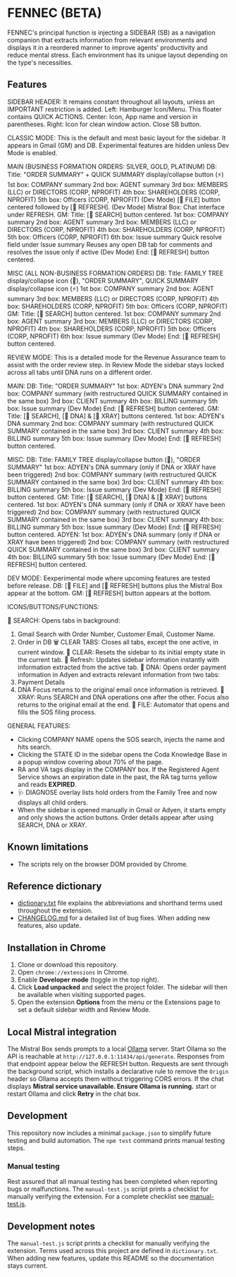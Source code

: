 # FENNEC (BETA)

FENNEC's principal function is injecting a SIDEBAR (SB) as a navigation companion that extracts information from relevant environments and displays it in a reordered manner to improve agents' productivity and reduce mental stress. Each environment has its unique layout depending on the type's necessities.

## Features

SIDEBAR HEADER:
It remains constant throughout all layouts, unless an IMPORTANT restriction is added.
   Left: Hamburger Icon/Menu. This floater contains QUICK ACTIONS.
   Center: Icon, App name and version in parentheses.
   Right: Icon for clean window action. Close SB button.

CLASSIC MODE:
This is the default and most basic layout for the sidebar. It appears in Gmail (GM) and DB. Experimental features are hidden unless Dev Mode is enabled.

MAIN (BUSINESS FORMATION ORDERS: SILVER, GOLD, PLATINUM)
   DB:
      Title: "ORDER SUMMARY" + QUICK SUMMARY display/collapse button (⚡)
      1st box: COMPANY summary
      2nd box: AGENT summary
      3rd box: MEMBERS (LLC) or DIRECTORS (CORP, NPROFIT)
      4th box: SHAREHOLDERS (CORP, NPROFIT)
      5th box: Officers (CORP, NPROFIT)
      (Dev Mode) [🤖 FILE] button centered followed by [🔄 REFRESH].
      (Dev Mode) Mistral Box: Chat interface under REFRESH.
   GM:
      Title: [📧 SEARCH] button centered.
      1st box: COMPANY summary
      2nd box: AGENT summary
      3rd box: MEMBERS (LLC) or DIRECTORS (CORP, NPROFIT)
      4th box: SHAREHOLDERS (CORP, NPROFIT)
      5th box: Officers (CORP, NPROFIT)
      6th box: Issue summary
      Quick resolve field under Issue summary
      Reuses any open DB tab for comments and resolves the issue only if active
      (Dev Mode) End: [🔄 REFRESH] button centered.

MISC (ALL NON-BUSINESS FORMATION ORDERS)
   DB:
      Title: FAMILY TREE display/collapse icon (🌳), "ORDER SUMMARY", QUICK SUMMARY display/collapse icon (⚡)
      1st box: COMPANY summary
      2nd box: AGENT summary
      3rd box: MEMBERS (LLC) or DIRECTORS (CORP, NPROFIT)
      4th box: SHAREHOLDERS (CORP, NPROFIT)
      5th box: Officers (CORP, NPROFIT)
   GM:
      Title: [📧 SEARCH] button centered.
      1st box: COMPANY summary
      2nd box: AGENT summary
      3rd box: MEMBERS (LLC) or DIRECTORS (CORP, NPROFIT)
      4th box: SHAREHOLDERS (CORP, NPROFIT)
      5th box: Officers (CORP, NPROFIT)
      6th box: Issue summary
      (Dev Mode) End: [🔄 REFRESH] button centered.

REVIEW MODE:
This is a detailed mode for the Revenue Assurance team to assist with the order review step.
In Review Mode the sidebar stays locked across all tabs until DNA runs on a different order.

MAIN:
   DB:
      Title: "ORDER SUMMARY"
      1st box: ADYEN's DNA summary
      2nd box: COMPANY summary (with restructured QUICK SUMMARY contained in the same box)
      3rd box: CLIENT summary
      4th box: BILLING summary
      5th box: Issue summary
      (Dev Mode) End: [🔄 REFRESH] button centered.
   GM:
      Title: [📧 SEARCH], [🧬 DNA] & [🩻 XRAY] buttons centered.
      1st box: ADYEN's DNA summary
      2nd box: COMPANY summary (with restructured QUICK SUMMARY contained in the same box)
      3rd box: CLIENT summary
      4th box: BILLING summary
      5th box: Issue summary
      (Dev Mode) End: [🔄 REFRESH] button centered.

MISC:
   DB:
      Title: FAMILY TREE display/collapse button (🌳), "ORDER SUMMARY"
      1st box: ADYEN's DNA summary (only if DNA or XRAY have been triggered)
      2nd box: COMPANY summary (with restructured QUICK SUMMARY contained in the same box)
      3rd box: CLIENT summary
      4th box: BILLING summary
      5th box: Issue summary
      (Dev Mode) End: [🔄 REFRESH] button centered.
   GM:
      Title: [📧 SEARCH], [🧬 DNA] & [🩻 XRAY] buttons centered.
      1st box: ADYEN's DNA summary (only if DNA or XRAY have been triggered)
      2nd box: COMPANY summary (with restructured QUICK SUMMARY contained in the same box)
      3rd box: CLIENT summary
      4th box: BILLING summary
      5th box: Issue summary
      (Dev Mode) End: [🔄 REFRESH] button centered.
   ADYEN:
      1st box: ADYEN's DNA summary (only if DNA or XRAY have been triggered)
      2nd box: COMPANY summary (with restructured QUICK SUMMARY contained in the same box)
      3rd box: CLIENT summary
      4th box: BILLING summary
      5th box: Issue summary
      (Dev Mode) End: [🔄 REFRESH] button centered.

DEV MODE:
Eexperimental mode where upcoming features are tested before release.
   DB:
      [🤖 FILE] and [🔄 REFRESH] buttons plus the Mistral Box appear at the bottom.
   GM:
      [🔄 REFRESH] button appears at the bottom.

ICONS/BUTTONS/FUNCTIONS:

📧 SEARCH: Opens tabs in background:
   1. Gmail Search with Order Number, Customer Email, Customer Name. 
   2. Order in DB
🗑 CLEAR TABS: Closes all tabs, except the one active, in current window.
🧹 CLEAR: Resets the sidebar to its initial empty state in the current tab.
🔄 Refresh: Updates sidebar information instantly with information extracted from the active tab.
🧬 DNA: Opens order payment information in Adyen and extracts relevant information from two tabs:
   1. Payment Details
   2. DNA
   Focus returns to the original email once information is retrieved.
🩻 XRAY: Runs SEARCH and DNA operations one after the other.
   Focus also returns to the original email at the end.
🤖 FILE: Automator that opens and fills the SOS filing process.

GENERAL FEATURES:
- Clicking COMPANY NAME opens the SOS search, injects the name and hits search.
- Clicking the STATE ID in the sidebar opens the Coda Knowledge Base in a popup window covering about 70% of the page.
- RA and VA tags display in the COMPANY box. If the Registered Agent Service shows an expiration date in the past, the RA tag turns yellow and reads **EXPIRED**.
- 🩺 DIAGNOSE overlay lists hold orders from the Family Tree and now displays all child orders.
- When the sidebar is opened manually in Gmail or Adyen, it starts empty and only shows the action buttons. Order details appear after using SEARCH, DNA or XRAY.

## Known limitations
- The scripts rely on the browser DOM provided by Chrome.
  
## Reference dictionary
- [dictionary.txt](dictionary.txt) file explains the abbreviations and shorthand terms used throughout the extension.
- [CHANGELOG.md](CHANGELOG.md) for a detailed list of bug fixes. When adding new features, also update.


## Installation in Chrome
1. Clone or download this repository.
2. Open `chrome://extensions` in Chrome.
3. Enable **Developer mode** (toggle in the top right).
4. Click **Load unpacked** and select the project folder. The sidebar will then
   be available when visiting supported pages.
5. Open the extension **Options** from the menu or the Extensions page to set a default sidebar width and Review Mode.


## Local Mistral integration
The Mistral Box sends prompts to a local [Ollama](https://ollama.ai) server.
Start Ollama so the API is reachable at `http://127.0.0.1:11434/api/generate`.
Responses from that endpoint appear below the REFRESH button.
Requests are sent through the background script, which installs a
declarative rule to remove the `Origin` header so Ollama accepts them
without triggering CORS errors.
If the chat displays **Mistral service unavailable. Ensure Ollama is running.**
start or restart Ollama and click **Retry** in the chat box.

## Development

This repository now includes a minimal `package.json` to simplify future testing and build automation. The `npm test` command prints manual testing steps.

### Manual testing
Rest assured that all manual testing has been completed when reporting bugs or malfunctions.
The `manual-test.js` script prints a checklist for manually verifying the extension. For a complete checklist see [manual-test.js](manual-test.js). 

## Development notes

The `manual-test.js` script prints a checklist for manually verifying the extension. Terms used across this project are defined in `dictionary.txt`. When adding new features, update this README so the documentation stays current.

